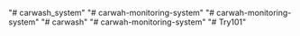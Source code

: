 "# carwash_system" 
"# carwah-monitoring-system" 
"# carwah-monitoring-system" 
"# carwash" 
"# carwah-monitoring-system" 
"# Try101" 
